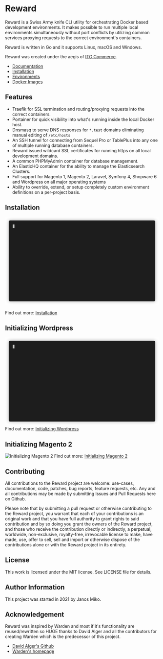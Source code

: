 # Reward

Reward is a Swiss Army knife CLI utility for orchestrating Docker based development environments.
It makes possible to run multiple local environments simultaneously without port conflicts by utilizing
common services proxying requests to the correct environment's containers.

Reward is written in Go and it supports Linux, macOS and Windows.
<!-- include_open_stop -->

Reward was created under the aegis of [ITG Commerce](https://itgcommerce.com).

* [Documentation](https://rewardenv.readthedocs.io)
* [Installation](https://rewardenv.readthedocs.io/en/latest/installation.html)
* [Environments](https://rewardenv.readthedocs.io/en/latest/environments.html)
* [Docker Images](https://github.com/rewardenv/reward/tree/main/images)

## Features
- Traefik for SSL termination and routing/proxying requests into the correct containers.
- Portainer for quick visibility into what's running inside the local Docker host.
- Dnsmasq to serve DNS responses for `*.test` domains eliminating manual editing of `/etc/hosts`
- An SSH tunnel for connecting from Sequel Pro or TablePlus into any one of multiple running database containers.
- Reward issued wildcard SSL certificates for running https on all local development domains.
- A common PHPMyAdmin container for database management.
- An ElasticHQ container for the ability to manage the Elasticsearch Clusters.
- Full support for Magento 1, Magento 2, Laravel, Symfony 4, Shopware 6 and Wordpress on all major operating systems
- Ability to override, extend, or setup completely custom environment definitions on a per-project basis.

<!-- include_open_stop -->

## Installation

![Installing Reward](./docs/imgs/install.gif)

Find out more: [Installation](https://rewardenv.readthedocs.io/en/latest/installation.html)

## Initializing Wordpress

![Initializing Wordpress](./docs/imgs/initialize-wordpress.gif)
Find out more: [Initializing Wordpress](https://rewardenv.readthedocs.io/en/latest/environments/initializing-wordpress.html)

## Initializing Magento 2

![Initializing Magento 2](./docs/imgs/initialize-magento2.gif)
Find out more: [Initializing Magento 2](https://rewardenv.readthedocs.io/en/latest/environments/initializing-magento2.html)

## Contributing

All contributions to the Reward project are welcome: use-cases, documentation, code, patches, bug reports,
feature requests, etc. Any and all contributions may be made by submitting Issues and Pull Requests here on Github.

Please note that by submitting a pull request or otherwise contributing to the Reward project, you warrant that each
of your contributions is an original work and that you have full authority to grant rights to said contribution and
by so doing you grant the owners of the Reward project, and those who receive the contribution directly or indirectly,
a perpetual, worldwide, non-exclusive, royalty-free, irrevocable license to make, have made, use, offer to sell, sell
and import or otherwise dispose of the contributions alone or with the Reward project in its entirety.

## License

This work is licensed under the MIT license. See LICENSE file for details.

## Author Information

This project was started in 2021 by Janos Miko.

## Acknowledgement

Reward was inspired by Warden and most if it's functionality are reused/rewritten so HUGE thanks to David Alger and
all the contributors for creating Warden which is the predecessor of this project.
<!-- include_open_stop -->

* [David Alger's Github](https://github.com/davidalger)
* [Warden's homepage](https://warden.dev)
